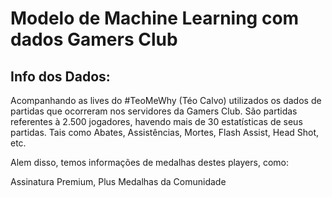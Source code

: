 # Modelo de Machine Learning com dados Gamers Club

## Info dos Dados:
Acompanhando as lives do #TeoMeWhy (Téo Calvo)
utilizados os dados de partidas que ocorreram nos servidores da Gamers Club. São partidas referentes à 2.500 jogadores, havendo mais de 30 estatísticas de seus partidas. Tais como Abates, Assistências, Mortes, Flash Assist, Head Shot, etc.

Alem disso, temos informações de medalhas destes players, como:

Assinatura Premium, Plus
Medalhas da Comunidade
